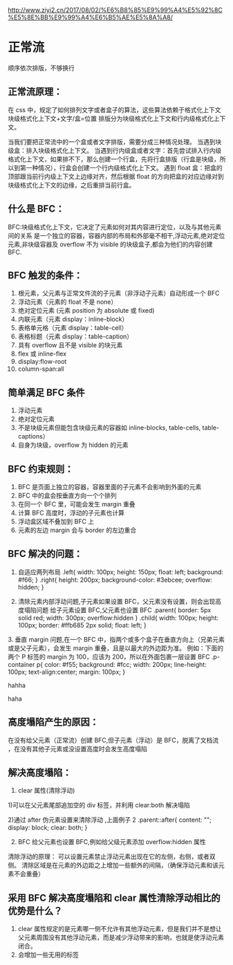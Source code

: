 http://www.ziyi2.cn/2017/08/02/%E6%B8%85%E9%99%A4%E5%92%8C%E5%8E%BB%E9%99%A4%E6%B5%AE%E5%8A%A8/

# 正常流

顺序依次排版，不够换行

## 正常流原理：

在 css 中，规定了如何排列文字或者盒子的算法，这些算法依赖于格式化上下文
块级格式化上下文+文字/盒=位置
排版分为块级格式化上下文和行内级格式化上下文。

当我们要把正常流中的一个盒或者文字排版，需要分成三种情况处理。
当遇到块级盒：排入块级格式化上下文。
当遇到行内级盒或者文字：首先尝试排入行内级格式化上下文，如果排不下，那么创建一个行盒，先将行盒排版（行盒是块级，所以到第一种情况），行盒会创建一个行内级格式化上下文。
遇到 float 盒：把盒的顶部跟当前行内级上下文上边缘对齐，然后根据 float 的方向把盒的对应边缘对到块级格式化上下文的边缘，之后重排当前行盒。

## 什么是 BFC：

BFC:块级格式化上下文，它决定了元素如何对其内容进行定位，以及与其他元素间的关系
是一个独立的容器，容器内部的布局和外部毫不相干,浮动元素,绝对定位元素,非块级容器及 overflow 不为 visible 的块级盒子,都会为他们的内容创建 BFC.

## BFC 触发的条件：

1. 根元素，父元素与正常文件流的子元素（非浮动子元素）自动形成一个 BFC
2. 浮动元素（元素的 float 不是 none）
3. 绝对定位元素 (元素 position 为 absolute 或 fixed)
4. 内联元素（元素 display：inline-block）
5. 表格单元格（元素 display：table-cell）
6. 表格标题（元素 display：table-caption）
7. 具有 overflow 且不是 visible 的块元素
8. flex 或 inline-flex
9. display:flow-root
10. column-span:all

## 简单满足 BFC 条件

1. 浮动元素
2. 绝对定位元素
3. 不是块级元素但能包含块级元素的容器如 inline-blocks, table-cells, table-captions）
4. 自身为块级，overflow 为 hidden 的元素

## BFC 约束规则：

1. BFC 是页面上独立的容器，容器里面的子元素不会影响到外面的元素
2. BFC 中的盒会按垂直方向一个个排列
3. 在同一个 BFC 里，可能会发生 margin 重叠
4. 计算 BFC 高度时，浮动的子元素也计算
5. 浮动盒区域不叠加到 BFC 上
6. 元素的左边 margin 会与 border 的左边重合

## BFC 解决的问题：

1. 自适应两列布局
   .left{
   width: 100px;
   height: 150px;
   float: left;
   background: #f66;
   }
   .right{
   height: 200px;
   background-color: #3ebcee;
   overflow: hidden;
   }
   <div>
   <div className="left"></div>
   <div className="right"></div>
   </div>

2. 清除元素内部浮动问题,子元素如果设置 BFC，父元素没有设置，则会出现高度塌陷问题
给子元素设置 BFC,父元素也设置 BFC
.parent{
border: 5px solid red;
width: 300px;
overflow:hidden
}
.child{
width: 100px;
height: 100px;
border: #ffb685 2px solid;
float: left;
}
 <div className="parent">
    <div className="child"></div>
    <div className="child"></div>
 </div>
3. 垂直 margin 问题,在一个 BFC 中，指两个或多个盒子在垂直方向上（兄弟元素或是父子元素），会发生 margin 重叠，且是以最大的外边距为准。
例如：下面的两个 P 标签的 margin 为 100，应该为 200，所以在外面包裹一层设置 BFC
.p-container p{
color: #f55;
background: #fcc;
width: 200px;
line-height: 100px;
text-align:center;
margin: 100px;
}
   <div className="p-container">
      <div style={{overflow:'hidden'}}>
      <p>hahha</p>
      </div>
      <p>haha</p>
   </div>

## 高度塌陷产生的原因：

在没有给父元素（正常流）创建 BFC,但子元素（浮动）是 BFC，脱离了文档流 ，在没有其他子元素或没设置高度时会发生高度塌陷

## 解决高度塌陷：

1. clear 属性(清除浮动)

1)可以在父元素尾部追加空的 div 标签，并利用 clear:both 解决塌陷 <div style="clear:both;"></div>

2)通过 after 伪元素设置来清除浮动 ,上面例子 2
.parent::after{
content: "";
display: block;
clear: both;
}

2. BFC
   给父元素也设置 BFC,例如给父级元素添加 overflow:hidden 属性

清除浮动的原理：
可以设置元素禁止浮动元素出现在它的左侧，右侧，或者双侧。
清除区域是在元素的外边距之上增加一些额外的间隔，（确保浮动元素和该元素不会重叠）

## 采用 BFC 解决高度塌陷和 clear 属性清除浮动相比的优势是什么？

1. clear 属性规定的是元素哪一侧不允许有其他浮动元素，但是我们并不是想让父元素周围没有其他浮动元素，而是减少浮动带来的影响，也就是使浮动元素闭合。
2. 会增加一些无用的标签
